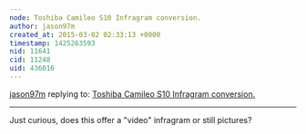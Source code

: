 ```yaml
---
node: Toshiba Camileo S10 Infragram conversion.
author: jason97m
created_at: 2015-03-02 02:33:13 +0000
timestamp: 1425263593
nid: 11641
cid: 11248
uid: 436016
---
```




[jason97m](../profile/jason97m) replying to: [Toshiba Camileo S10 Infragram conversion.](../notes/limon93/02-26-2015/toshiba-camileo-s10-infragram-conversion)

----
Just curious, does this offer a "video" infragram or still pictures?